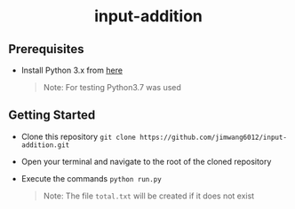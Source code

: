 <h1 align="center">
  input-addition
  <br>
</h1>

## Prerequisites

- Install Python 3.x from [here](https://www.python.org/downloads/)

  > Note: For testing Python3.7 was used
  
## Getting Started

- Clone this repository `git clone https://github.com/jimwang6012/input-addition.git`
- Open your terminal and navigate to the root of the cloned repository
- Execute the commands `python run.py`
  
  > Note: The file `total.txt` will be created if it does not exist
